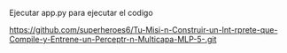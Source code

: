 Ejecutar app.py para ejecutar el codigo

https://github.com/superheroes6/Tu-Misi-n-Construir-un-Int-rprete-que-Compile-y-Entrene-un-Perceptr-n-Multicapa-MLP-5-.git

